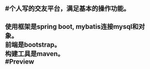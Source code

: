 #个人写的交友平台，满足基本的操作功能。<br> 
-------------------------------------
使用框架是spring boot, mybatis连接mysql和对象。<br> 
前端是bootstrap。<br> 
构建工具是maven。<br> 
#Preview<br> 
-------------------------------------

